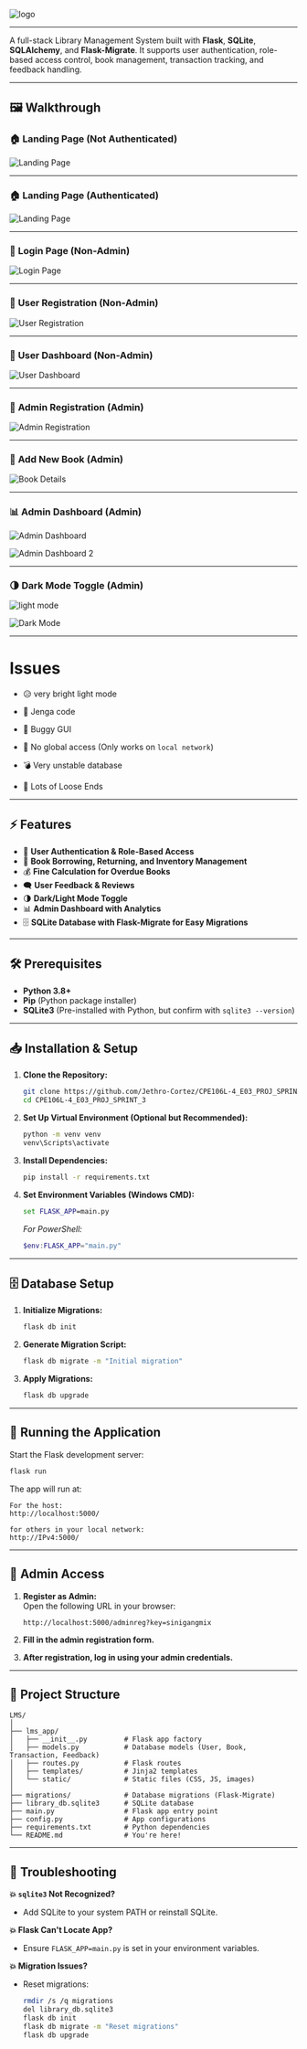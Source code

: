 ![logo](static/images/logorepo.png)

---

A full-stack Library Management System built with **Flask**, **SQLite**, **SQLAlchemy**, and **Flask-Migrate**. It supports user authentication, role-based access control, book management, transaction tracking, and feedback handling. 

---

## 🖼️ Walkthrough

### 🏠 **Landing Page (Not Authenticated)**

![Landing Page](lms_app/static/screenshots/landing_page.png)

---

### 🏠 **Landing Page (Authenticated)**

![Landing Page](lms_app/static/screenshots/landing_page(2).png)

---

### 🔐 **Login Page (Non-Admin)**

![Login Page](lms_app/static/screenshots/login_page.png)

---

### 📝 **User Registration (Non-Admin)**

![User Registration](lms_app/static/screenshots/user_registration.png)

---

### 👤 **User Dashboard (Non-Admin)**

![User Dashboard](lms_app/static/screenshots/user_dashboard.png)

---

### 👑 **Admin Registration (Admin)**

![Admin Registration](lms_app/static/screenshots/admin_registration.png)

---

### 📖 **Add New Book (Admin)**

![Book Details](lms_app/static/screenshots/add_new_book.png)

---

### 📊 **Admin Dashboard (Admin)**

![Admin Dashboard](lms_app/static/screenshots/admin_dashboard.png)

![Admin Dashboard 2](lms_app/static/screenshots/admin_dashboard(2).png)

---

### 🌗 **Dark Mode Toggle (Admin)**

![light mode](lms_app/static/screenshots/dark_mode.png) 

![Dark Mode](lms_app/static/screenshots/dark_mode(2).png)

---

# Issues

- 😥 very bright light mode

- 🧩 Jenga code

- 🐛 Buggy GUI  

- 🚫 No global access (Only works on `local network`)  

- 💣 Very unstable database

- 🎀 Lots of Loose Ends


---

## ⚡ Features

- 🔐 **User Authentication & Role-Based Access**
- 📖 **Book Borrowing, Returning, and Inventory Management**
- 💰 **Fine Calculation for Overdue Books**
- 🗨️ **User Feedback & Reviews**
- 🌗 **Dark/Light Mode Toggle**
- 📊 **Admin Dashboard with Analytics**
- 🗄️ **SQLite Database with Flask-Migrate for Easy Migrations**

---

## 🛠️ Prerequisites

- **Python 3.8+**
- **Pip** (Python package installer)
- **SQLite3** (Pre-installed with Python, but confirm with `sqlite3 --version`)

---

## 📥 Installation & Setup

1. **Clone the Repository:**

   ```bash
   git clone https://github.com/Jethro-Cortez/CPE106L-4_E03_PROJ_SPRINT_3.git
   cd CPE106L-4_E03_PROJ_SPRINT_3
   ```

2. **Set Up Virtual Environment (Optional but Recommended):**

   ```bash
   python -m venv venv
   venv\Scripts\activate
   ```

3. **Install Dependencies:**

   ```bash
   pip install -r requirements.txt
   ```

4. **Set Environment Variables (Windows CMD):**

   ```cmd
   set FLASK_APP=main.py
   ```

   _For PowerShell:_

   ```powershell
   $env:FLASK_APP="main.py"
   ```

---

## 🗄️ Database Setup

1. **Initialize Migrations:**

   ```bash
   flask db init
   ```

2. **Generate Migration Script:**

   ```bash
   flask db migrate -m "Initial migration"
   ```

3. **Apply Migrations:**

   ```bash
   flask db upgrade
   ```

---

## 🚀 Running the Application

Start the Flask development server:

```bash
flask run
```

The app will run at:

```
For the host:
http://localhost:5000/ 

for others in your local network:
http://IPv4:5000/
```

---

## 👑 **Admin Access**

1. **Register as Admin:**  
   Open the following URL in your browser:

   ```
   http://localhost:5000/adminreg?key=sinigangmix
   ```

2. **Fill in the admin registration form.**  
3. **After registration, log in using your admin credentials.**  

---

## 📁 Project Structure

```
LMS/
│
├── lms_app/
│   ├── __init__.py         # Flask app factory
│   ├── models.py           # Database models (User, Book, Transaction, Feedback)
│   ├── routes.py           # Flask routes
│   ├── templates/          # Jinja2 templates
│   └── static/             # Static files (CSS, JS, images)
│
├── migrations/             # Database migrations (Flask-Migrate)
├── library_db.sqlite3      # SQLite database
├── main.py                 # Flask app entry point
├── config.py               # App configurations
├── requirements.txt        # Python dependencies
└── README.md               # You're here!
```

---

## 🧯 Troubleshooting

**💥 `sqlite3` Not Recognized?**  
- Add SQLite to your system PATH or reinstall SQLite.

**💥 Flask Can't Locate App?**  
- Ensure `FLASK_APP=main.py` is set in your environment variables.

**💥 Migration Issues?**  
- Reset migrations:

  ```bash
  rmdir /s /q migrations
  del library_db.sqlite3
  flask db init
  flask db migrate -m "Reset migrations"
  flask db upgrade
  ```
